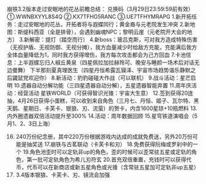崩铁3.2版本走过安眠地的花丛前瞻总结：
兑换码（3月29日23:59:59前有效）
①.WWNBXYYL8S4Q
②.KX7TFHG5RANC
③.UE7TFHYMRAPG
1.新开拓任务：走过安眠地的花丛，开拓者将与遐蝶同行；黄金裔与元老院发生冲突
2.新地图：斯缇科西亚（全是排骨），会遇到幽魂NPC；黎明云崖（元老院开大会的地方）
3.新解密：提灯（踏空而行）
4.新boss：玻吕克斯，可对我方造成特殊伤害（无视护盾、无视防御、无视分摊），我方血量减少时给敌方充能，充能满后我方全体血量降低为1，同时我方获得增伤，我方每次攻击都会为己方回血
7.卡池信息：上半遐蝶忘归人椒丘黄泉（四星佩拉加拉赫玲可、晚安与睡颜一场术后对话无边曼舞）
下半那刻夏真理医生（四星丹恒希露瓦貘泽、宇宙市场趋势谐乐静默之后鼹鼠党欢迎你）
8.新活动：豹豹碰碰大作战（可以联机）
9.战斗活动：星芒启明
10.遗器自动分解功能（三四星遗器自动分解），五星遗器智能弃置
11.周年庆活动：经营活动 星铁WORLD（可获得智识光锥：宇宙大生意）
12.签到获得20连抽，4月26日获得小蛋糕，可以收到来自角色（三月七、丹恒、姬子、瓦尔特、黑天鹅、星期日、卡芙卡、银狼、刃、流萤）的贺卡，内含1600星琼+10瓶燃料
13.内外圈遗器双倍活动提升至300%
14.活动：周年数据回顾
15.星穹铁道演唱会（5月1、2、3日上海）

16. 240万份纪念册，其中220万份根据游戏内达成的成就免费送，另外20万份可能是抽奖送
17.崩铁与古茗联动（卡芙卡和刃）
18.免费获得阮梅或罗刹中的一个
19.角色池歪时可以定轨非up的角色，歪的时候可以歪常驻五星或定轨的角色，第一批可定轨角色为希儿刃符玄
20.首充双倍重置，充钱时可以获得代币，代币可以在新商店或新五星角色或光锥（含常驻五星加可定轨非up五星）
21. 3.4版本银狼、卡芙卡、刃、镜流会加强
